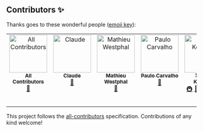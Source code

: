 ## Contributors ✨

Thanks goes to these wonderful people ([emoji key](https://allcontributors.org/docs/en/emoji-key)):

<!-- ALL-CONTRIBUTORS-LIST:START - Do not remove or modify this section -->
<!-- prettier-ignore-start -->
<!-- markdownlint-disable -->
<table>
  <tbody>
    <tr>
      <td align="center" valign="top" width="14.28%"><a href="https://allcontributors.org"><img src="https://avatars.githubusercontent.com/u/46410174?v=4?s=100" width="100px;" alt="All Contributors"/><br /><sub><b>All Contributors</b></sub></a><br /><a href="https://github.com/tkoyama010/awesome-vtk/commits?author=all-contributors" title="Documentation">📖</a></td>
      <td align="center" valign="top" width="14.28%"><a href="https://anthropic.com/claude-code"><img src="https://avatars.githubusercontent.com/u/81847?v=4?s=100" width="100px;" alt="Claude"/><br /><sub><b>Claude</b></sub></a><br /><a href="https://github.com/tkoyama010/awesome-vtk/commits?author=claude" title="Documentation">📖</a></td>
      <td align="center" valign="top" width="14.28%"><a href="https://github.com/mwestphal"><img src="https://avatars.githubusercontent.com/u/3129530?v=4?s=100" width="100px;" alt="Mathieu Westphal"/><br /><sub><b>Mathieu Westphal</b></sub></a><br /><a href="https://github.com/tkoyama010/awesome-vtk/commits?author=mwestphal" title="Documentation">📖</a></td>
      <td align="center" valign="top" width="14.28%"><a href="https://github.com/PauloCarvalhoRJ"><img src="https://avatars.githubusercontent.com/u/6398896?v=4?s=100" width="100px;" alt="Paulo Carvalho"/><br /><sub><b>Paulo Carvalho</b></sub></a><br /><a href="https://github.com/tkoyama010/awesome-vtk/commits?author=PauloCarvalhoRJ" title="Documentation">📖</a></td>
      <td align="center" valign="top" width="14.28%"><a href="https://github.com/tkoyama010"><img src="https://avatars.githubusercontent.com/u/7513610?v=4?s=100" width="100px;" alt="Tetsuo Koyama"/><br /><sub><b>Tetsuo Koyama</b></sub></a><br /><a href="#infra-tkoyama010" title="Infrastructure (Hosting, Build-Tools, etc)">🚇</a> <a href="#ideas-tkoyama010" title="Ideas, Planning, & Feedback">🤔</a> <a href="#maintenance-tkoyama010" title="Maintenance">🚧</a> <a href="https://github.com/tkoyama010/awesome-vtk/commits?author=tkoyama010" title="Documentation">📖</a> <a href="https://github.com/tkoyama010/awesome-vtk/pulls?q=is%3Apr+reviewed-by%3Atkoyama010" title="Reviewed Pull Requests">👀</a> <a href="#promotion-tkoyama010" title="Promotion">📣</a> <a href="https://github.com/tkoyama010/awesome-vtk/commits?author=tkoyama010" title="Code">💻</a> <a href="#design-tkoyama010" title="Design">🎨</a></td>
      <td align="center" valign="top" width="14.28%"><a href="https://pre-commit.com"><img src="https://avatars.githubusercontent.com/u/6943086?v=4?s=100" width="100px;" alt="pre-commit"/><br /><sub><b>pre-commit</b></sub></a><br /><a href="#maintenance-pre-commit" title="Maintenance">🚧</a></td>
    </tr>
  </tbody>
</table>

<!-- markdownlint-restore -->
<!-- prettier-ignore-end -->

<!-- ALL-CONTRIBUTORS-LIST:END -->

This project follows the [all-contributors](https://github.com/all-contributors/all-contributors) specification. Contributions of any kind welcome!
